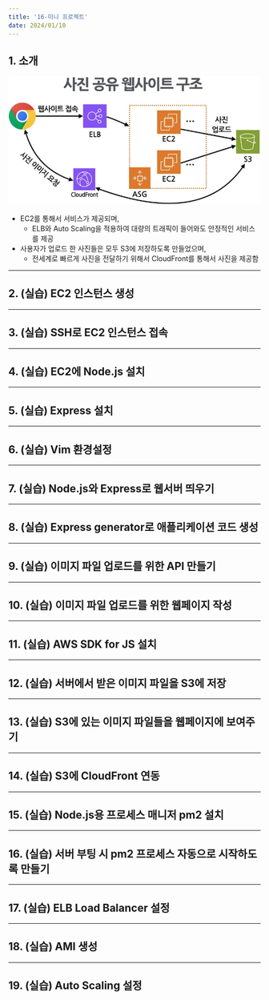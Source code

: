 ```yaml
---
title: '16-미니 프로젝트'
date: 2024/01/10
---
```


## 1. 소개

![mini_project_architecture](https://raw.githubusercontent.com/berenickt/image-server/main/img/mini_project_architecture.jpeg)

- EC2를 통해서 서비스가 제공되며,
  - ELB와 Auto Scaling을 적용하여 대량의 트래픽이 들어와도 안정적인 서비스를 제공
- 사용자가 업로드 한 사진들은 모두 S3에 저장하도록 만들었으며,
  - 전세계로 빠르게 사진을 전달하기 위해서 CloudFront를 통해서 사진을 제공함

---

## 2. (실습) EC2 인스턴스 생성

---

## 3. (실습) SSH로 EC2 인스턴스 접속

---

## 4. (실습) EC2에 Node.js 설치

---

## 5. (실습) Express 설치

---

## 6. (실습) Vim 환경설정

---

## 7. (실습) Node.js와 Express로 웹서버 띄우기

---

## 8. (실습) Express generator로 애플리케이션 코드 생성

---

## 9. (실습) 이미지 파일 업로드를 위한 API 만들기

---

## 10. (실습) 이미지 파일 업로드를 위한 웹페이지 작성

---

## 11. (실습) AWS SDK for JS 설치

---

## 12. (실습) 서버에서 받은 이미지 파일을 S3에 저장

---

## 13. (실습) S3에 있는 이미지 파일들을 웹페이지에 보여주기

---

## 14. (실습) S3에 CloudFront 연동

---

## 15. (실습) Node.js용 프로세스 매니저 pm2 설치

---

## 16. (실습) 서버 부팅 시 pm2 프로세스 자동으로 시작하도록 만들기

---

## 17. (실습) ELB Load Balancer 설정

---

## 18. (실습) AMI 생성

---

## 19. (실습) Auto Scaling 설정
